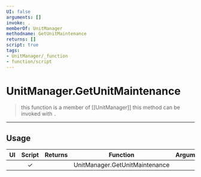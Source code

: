 ```yaml
---
UI: false
arguments: []
invoke: .
memberOf: UnitManager
methodname: GetUnitMaintenance
returns: []
script: true
tags:
- UnitManager/_function
- function/script
---
```

# UnitManager.GetUnitMaintenance
> this function is a member of [[UnitManager]]
> this method can be invoked with `.`
-----
## Usage
|  UI | Script | Returns | Function | Arguments |
|:---:|:------:|-------:|:--------:|:---------|
| |✓||UnitManager.GetUnitMaintenance||
